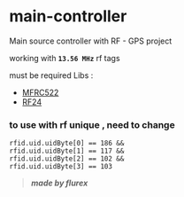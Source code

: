 # main-controller

Main source controller with RF - GPS project

working with **`13.56 MHz`** rf tags

must be required Libs : 
- [MFRC522](https://github.com/miguelbalboa/rfid)
- [RF24](https://github.com/maniacbug/RF24)

### to use with rf unique , need to change
```
rfid.uid.uidByte[0] == 186 &&
rfid.uid.uidByte[1] == 117 &&
rfid.uid.uidByte[2] == 102 &&
rfid.uid.uidByte[3] == 103
```


>***made by flurex***

